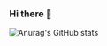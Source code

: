 ### Hi there 👋

![Anurag's GitHub stats](https://github-readme-stats.vercel.app/api?username=LeeTaeSung0628&hide=contribs,prs&show_icons=true&theme=테마)

<!--
**LeeTaeSung0628/LeeTaeSung0628** is a ✨ _special_ ✨ repository because its `README.md` (this file) appears on your GitHub profile.

Here are some ideas to get you started:

- 🔭 I’m currently working on ...
- 🌱 I’m currently learning ...
- 👯 I’m looking to collaborate on ...
- 🤔 I’m looking for help with ...
- 💬 Ask me about ...
- 📫 How to reach me: ...
- 😄 Pronouns: ...
- ⚡ Fun fact: ...
-->

